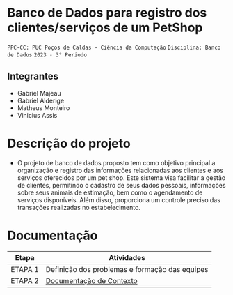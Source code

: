 # Banco de Dados para registro dos clientes/serviços de um PetShop

`PPC-CC: PUC Poços de Caldas - Ciência da Computação`
`Disciplina: Banco de Dados`
`2023 - 3° Periodo`

## Integrantes

- Gabriel Majeau
- Gabriel Alderige
- Matheus Monteiro
- Vinicius Assis

# Descrição do projeto

- O projeto de banco de dados proposto tem como objetivo principal a organização e registro das informações relacionadas aos clientes e aos serviços oferecidos por um pet shop. Este sistema visa facilitar a gestão de clientes, permitindo o cadastro de seus dados pessoais, informações sobre seus animais de estimação, bem como o agendamento de serviços disponíveis. Além disso, proporciona um controle preciso das transações realizadas no estabelecimento.


# Documentação

| Etapa   |  Atividades |
|  :----:   | ----------- |
| ETAPA 1 | Definição dos problemas e formação das equipes |
| ETAPA 2 | <a href="docs/1-Documentacao-contexto.md"> Documentação de Contexto</a>

